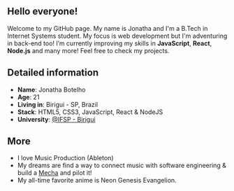 ## Hello everyone!

Welcome to my GitHub page. My name is Jonatha and I'm a B.Tech in Internet Systems student. My focus is web development but I'm adventuring in back-end too! I’m currently improving my skills in **JavaScript**, **React**, **Node.js** and many more! Feel free to check my projects. 

## Detailed information

* **Name**: Jonatha Botelho
* **Age**: 21
* **Living in**: Birigui - SP, Brazil
* **Stack**: HTML5, CSS3, JavaScript, React & NodeJS
* **University**: [@IFSP - Birigui](https://www.bri.ifsp.edu.br/)

## More 
* I love Music Production (Ableton)
* My dreams are find a way to connect music with software engineering & build a [Mecha](https://www.google.com/search?q=Mecha+robot) and pilot it!  
* My all-time favorite anime is Neon Genesis Evangelion. 

